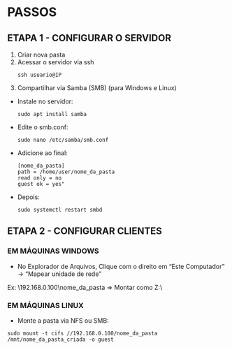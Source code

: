 # PASSOS
## ETAPA 1 - CONFIGURAR O SERVIDOR

1. Criar nova pasta
2. Acessar o servidor via ssh
      ```
      ssh usuario@IP
      ```
4. Compartilhar via Samba (SMB) (para Windows e Linux)
  * Instale no servidor:
      ```
      sudo apt install samba
      ```
  * Edite o smb.conf:
      ```
      sudo nano /etc/samba/smb.conf
      ```
  * Adicione ao final:
      ```
      [nome_da_pasta]
      path = /home/user/nome_da_pasta
      read only = no
      guest ok = yes"
      ```
  * Depois:
      ```
      sudo systemctl restart smbd
      ```
   
## ETAPA 2 - CONFIGURAR CLIENTES
### EM MÁQUINAS WINDOWS

* No Explorador de Arquivos, Clique com o direito em “Este Computador” → “Mapear unidade de rede”

Ex: \\192.168.0.100\nome_da_pasta => Montar como Z:\

### EM MÁQUINAS LINUX
* Monte a pasta via NFS ou SMB:
```
sudo mount -t cifs //192.168.0.100/nome_da_pasta /mnt/nome_da_pasta_criada -o guest
```

